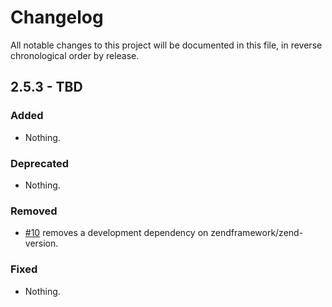 # Changelog

All notable changes to this project will be documented in this file, in reverse chronological order by release.

## 2.5.3 - TBD

### Added

- Nothing.

### Deprecated

- Nothing.

### Removed

- [#10](https://github.com/zendframework/zend-code/pull/10) removes a
  development dependency on zendframework/zend-version.

### Fixed

- Nothing.
